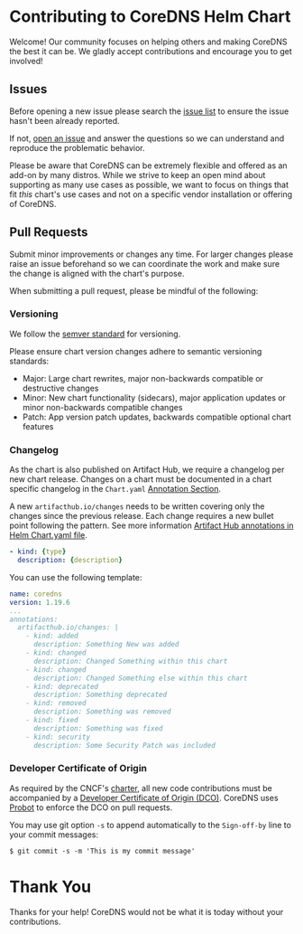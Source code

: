 # Contributing to CoreDNS Helm Chart

Welcome! Our community focuses on helping others and making CoreDNS the best it can be. We gladly accept contributions and encourage you to get involved!

## Issues

Before opening a new issue please search the [issue list](https://github.com/coredns/helm/issues) to ensure the issue hasn't been already reported.

If not, [open an issue](https://github.com/coredns/coredns/issues) and answer the questions so we can understand and reproduce the problematic behavior.

Please be aware that CoreDNS can be extremely flexible and offered as an add-on by many distros. While we strive to keep an open mind about supporting as many use cases as possible, we want to focus on things that fit *this* chart's use cases and not on a specific vendor installation or offering of CoreDNS.

## Pull Requests

Submit minor improvements or changes any time. For larger changes please raise an issue beforehand so we can coordinate the work and make sure the change is aligned with the chart's purpose.

When submitting a pull request, please be mindful of the following:

### Versioning

We follow the [semver standard](https://semver.org/) for versioning.

Please ensure chart version changes adhere to semantic versioning standards:

* Major: Large chart rewrites, major non-backwards compatible or destructive changes
* Minor: New chart functionality (sidecars), major application updates or minor non-backwards compatible changes
* Patch: App version patch updates, backwards compatible optional chart features

### Changelog

As the chart is also published on Artifact Hub, we require a changelog per new chart release. Changes on a chart must be documented in a chart specific changelog in the `Chart.yaml` [Annotation Section](https://helm.sh/docs/topics/charts/#the-chartyaml-file).

A new `artifacthub.io/changes` needs to be written covering only the changes since the previous release. Each change requires a new bullet point following the pattern. See more information [Artifact Hub annotations in Helm Chart.yaml file](https://artifacthub.io/docs/topics/annotations/helm/).

```yaml
- kind: {type}
  description: {description}
```

You can use the following template:

```yaml
name: coredns
version: 1.19.6
...
annotations:
  artifacthub.io/changes: |
    - kind: added
      description: Something New was added
    - kind: changed
      description: Changed Something within this chart
    - kind: changed
      description: Changed Something else within this chart
    - kind: deprecated
      description: Something deprecated
    - kind: removed
      description: Something was removed
    - kind: fixed
      description: Something was fixed
    - kind: security
      description: Some Security Patch was included
```

### Developer Certificate of Origin

As required by the CNCF's [charter](https://github.com/cncf/foundation/blob/master/charter.md#11-ip-policy),
all new code contributions must be accompanied by a [Developer Certificate of Origin (DCO)](https://developercertificate.org/). CoreDNS uses [Probot](https://github.com/probot/dco#how-it-works) to enforce the DCO on pull requests.

You may use git option `-s` to append automatically to the `Sign-off-by` line to your commit messages:

```
$ git commit -s -m 'This is my commit message'
```

# Thank You

Thanks for your help! CoreDNS would not be what it is today without your contributions.

